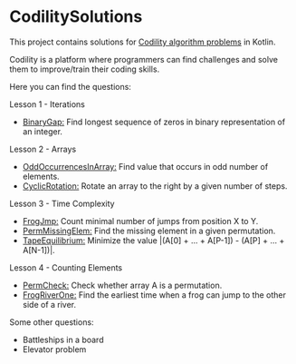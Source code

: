 # CodilitySolutions
This project contains solutions for [Codility algorithm problems](https://app.codility.com/programmers/) in Kotlin.

Codility is a platform where programmers can find challenges and solve them
to improve/train their coding skills.

Here you can find the questions:

Lesson 1 - Iterations
- [BinaryGap:](https://app.codility.com/programmers/lessons/1-iterations/binary_gap/) Find longest sequence of zeros in binary representation of an integer.

Lesson 2 - Arrays
- [OddOccurrencesInArray:](https://app.codility.com/programmers/lessons/2-arrays/odd_occurrences_in_array/) Find value that occurs in odd number of elements.
- [CyclicRotation:](https://app.codility.com/programmers/lessons/2-arrays/cyclic_rotation/) Rotate an array to the right by a given number of steps.

Lesson 3 - Time Complexity
- [FrogJmp:](https://app.codility.com/programmers/lessons/3-time_complexity/frog_jmp/) Count minimal number of jumps from position X to Y.
- [PermMissingElem:](https://app.codility.com/programmers/lessons/3-time_complexity/perm_missing_elem/) Find the missing element in a given permutation.
- [TapeEquilibrium:](https://app.codility.com/programmers/lessons/3-time_complexity/tape_equilibrium/) Minimize the value |(A[0] + ... + A[P-1]) - (A[P] + ... + A[N-1])|.

Lesson 4 - Counting Elements
- [PermCheck:](https://app.codility.com/programmers/lessons/4-counting_elements/perm_check/) Check whether array A is a permutation.
- [FrogRiverOne:](https://app.codility.com/programmers/lessons/4-counting_elements/frog_river_one/) Find the earliest time when a frog can jump to the other side of a river.

Some other questions:
- Battleships in a board
- Elevator problem